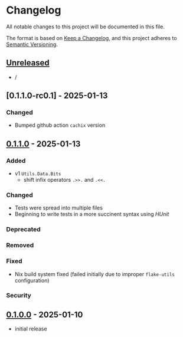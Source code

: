 # Changelog

All notable changes to this project will be documented in this file.

The format is based on [Keep a Changelog],
and this project adheres to [Semantic Versioning].

## [Unreleased]

- /

## [0.1.1.0-rc0.1] - 2025-01-13

### Changed

- Bumped github action `cachix` version 

## [0.1.1.0] - 2025-01-13

### Added

- v1 `Utils.Data.Bits`
  - shift infix operators `.>>.` and `.<<.`

### Changed

- Tests were spread into multiple files
- Beginning to write tests in a more succinent syntax using _HUnit_

### Deprecated

### Removed

### Fixed

- Nix build system fixed (failed initially due to improper `flake-utils` configuration)

### Security

## [0.1.0.0] - 2025-01-10

- initial release

<!-- Links -->
[keep a changelog]: https://keepachangelog.com/en/1.0.0/
[semantic versioning]: https://semver.org/spec/v2.0.0.html

<!-- Versions -->
[unreleased]: https://github.com/Sable-20/haskell-utils/compare/v0.1.1.0...HEAD
[0.1.1.0]: https://github.com/Sable-20/haskell-utils/compare/v0.1.1.0...v0.1.0.0
[0.1.0.0]: https://github.com/Sable-20/haskell-utils/releases/tag/v0.1.0.0